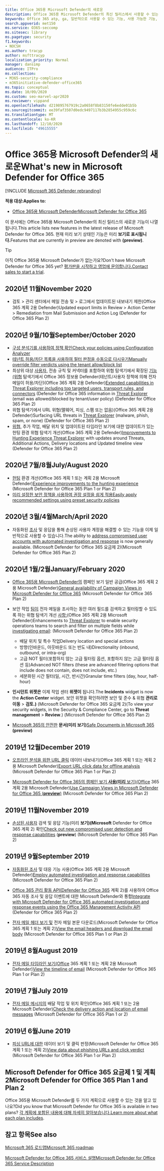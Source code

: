 ```yaml
---
title: Office 365용 Microsoft Defender의 새로운
description: Office 365용 Microsoft Defender의 최신 릴리스에서 사용할 수 있는 새로운 기능에 대해 자세히 알아보습니다.
keywords: Office 365 atp, ga, 일반적으로 사용할 수 있는 기능, 사용 가능한 기능, 새로운 기능의 새로운 기능
search.appverid: met150
ms.service: O365-seccomp
ms.sitesec: library
ms.pagetype: security
f1.keywords:
- NOCSH
ms.author: tracyp
author: msfttracyp
localization_priority: Normal
manager: dansimp
audience: ITPro
ms.collection:
- M365-security-compliance
- m365initiative-defender-office365
ms.topic: conceptual
ms.date: 10/09/2020
ms.custom: seo-marvel-apr2020
ms.reviewer: vippand
ms.openlocfilehash: d219895767919c2a0658f8b83150fe6edde01b5b
ms.sourcegitcommit: ee39faf3507d0edc9497117b3b2854955c959c6c
ms.translationtype: MT
ms.contentlocale: ko-KR
ms.lasthandoff: 12/10/2020
ms.locfileid: "49615555"
---
```

# <a name="whats-new-in-microsoft-defender-for-office-365"></a><span data-ttu-id="297c2-104">Office 365용 Microsoft Defender의 새로운</span><span class="sxs-lookup"><span data-stu-id="297c2-104">What's new in Microsoft Defender for Office 365</span></span>

[!INCLUDE [Microsoft 365 Defender rebranding](../includes/microsoft-defender-for-office.md)]


<span data-ttu-id="297c2-105">**적용 대상:**</span><span class="sxs-lookup"><span data-stu-id="297c2-105">**Applies to:**</span></span>

- [<span data-ttu-id="297c2-106">Office 365용 Microsoft Defender</span><span class="sxs-lookup"><span data-stu-id="297c2-106">Microsoft Defender for Office 365</span></span>](office-365-atp.md)

<span data-ttu-id="297c2-107">이 문서에는 Office 365용 Microsoft Defender의 최신 릴리스의 새로운 기능이 나열됩니다.</span><span class="sxs-lookup"><span data-stu-id="297c2-107">This article lists new features in the latest release of Microsoft Defender for Office 365.</span></span> <span data-ttu-id="297c2-108">현재 미리 보기 상태인 기능은 미리 **보기로 표시됩니다.**</span><span class="sxs-lookup"><span data-stu-id="297c2-108">Features that are currently in preview are denoted with **(preview)**.</span></span>

> [!TIP]
> <span data-ttu-id="297c2-109">아직 Office 365용 Microsoft Defender가 없는가요?</span><span class="sxs-lookup"><span data-stu-id="297c2-109">Don't have Microsoft Defender for Office 365 yet?</span></span> <span data-ttu-id="297c2-110">[평가판을 시작하고 영업에 문의합니다.](https://go.microsoft.com/fwlink/p/?LinkId=518644)</span><span class="sxs-lookup"><span data-stu-id="297c2-110">[Contact sales to start a trial](https://go.microsoft.com/fwlink/p/?LinkId=518644).</span></span>

## <a name="november-2020"></a><span data-ttu-id="297c2-111">2020년 11월</span><span class="sxs-lookup"><span data-stu-id="297c2-111">November 2020</span></span>

- <span data-ttu-id="297c2-112">검토 > 관리 센터에서 메일 전송 및 > 로그에서 업데이트된 내보내기 제한(Office 365 계획 2용 Defender)</span><span class="sxs-lookup"><span data-stu-id="297c2-112">Updated export limits in Review > Action Center > Remediation from Mail Submission and Action Log (Defender for Office 365 Plan 2)</span></span>

## <a name="septemberoctober-2020"></a><span data-ttu-id="297c2-113">2020년 9월/10월</span><span class="sxs-lookup"><span data-stu-id="297c2-113">September/October 2020</span></span>

- [<span data-ttu-id="297c2-114">구성 분석기를 사용하여 정책 확인</span><span class="sxs-lookup"><span data-stu-id="297c2-114">Check your policies using Configuration Analyzer</span></span>](configuration-analyzer-for-security-policies.md)
- [<span data-ttu-id="297c2-115">테넌트 허용/차단 목록을 사용하여 필터 판정을 수동으로 다시우기</span><span class="sxs-lookup"><span data-stu-id="297c2-115">Manually override filter verdicts using the tenant allow/block list</span></span>](tenant-allow-block-list.md)
- <span data-ttu-id="297c2-116">최상위 대상 [사용자,](threat-explorer.md#new-features-in-threat-explorer-and-real-time-detections) 전송 규칙 및 커넥터를 포함하여 위협 탐색기에서 확장된 [기능(위협](threat-explorer.md) 탐색기에서 Office 365 정보용 Defender(테넌트/사용자 정책에 의해 전자 메일이 허용/차단)(Office 365 계획 2용 Defender)</span><span class="sxs-lookup"><span data-stu-id="297c2-116">[Extended capabilities in Threat Explorer including top targeted users, transport rules, and connectors](threat-explorer.md#new-features-in-threat-explorer-and-real-time-detections) (Defender for Office 365 information in [Threat Explorer](threat-explorer.md) (email was allowed/blocked by tenant/user policy) (Defender for Office 365 Plan 2)</span></span>
- <span data-ttu-id="297c2-117">위협 탐색기에서 [](threat-explorer.md#threats-in-urls) URL 위협(맬웨어, 피싱, 스팸 또는 없음)(Office 365 계획 2용 Defender)</span><span class="sxs-lookup"><span data-stu-id="297c2-117">Surfacing URL threats in [Threat Explorer](threat-explorer.md#threats-in-urls) (malware, phish, spam, or none) (Defender for Office 365 Plan 2)</span></span>
- <span data-ttu-id="297c2-118">[위협,](threat-explorer.md#improvements-to-threat-hunting-experience-upcoming) 추가 작업, 배달 위치 및 업데이트된 타임라인 보기에 대한 업데이트가 있는 헌팅 환경 위협 탐색기 개선(Office 365 계획 2용 Defender)</span><span class="sxs-lookup"><span data-stu-id="297c2-118">[Improvements to Hunting Experience Threat Explorer](threat-explorer.md#improvements-to-threat-hunting-experience-upcoming) with updates around Threats, Additional Actions, Delivery locations and Updated timeline view (Defender for Office 365 Plan 2)</span></span>

## <a name="julyaugust-2020"></a><span data-ttu-id="297c2-119">2020년 7월/8월</span><span class="sxs-lookup"><span data-stu-id="297c2-119">July/August 2020</span></span>

- <span data-ttu-id="297c2-120">[헌팅](threat-explorer.md#experience-improvements-to-threat-explorer-and-real-time-detections) 환경 개선(Office 365 계획 1 또는 계획 2용 Microsoft Defender)</span><span class="sxs-lookup"><span data-stu-id="297c2-120">[Experience improvements to the hunting experience](threat-explorer.md#experience-improvements-to-threat-explorer-and-real-time-detections) (Microsoft Defender for Office 365 Plan 1 or Plan 2)</span></span>
- [<span data-ttu-id="297c2-121">미리 설정한 보안 정책을 사용하여 권장 설정을 쉽게 적용</span><span class="sxs-lookup"><span data-stu-id="297c2-121">Easily apply recommended settings using preset security policies</span></span>](preset-security-policies.md)

## <a name="marchapril-2020"></a><span data-ttu-id="297c2-122">2020년 3월/4월</span><span class="sxs-lookup"><span data-stu-id="297c2-122">March/April 2020</span></span>

- <span data-ttu-id="297c2-123">자동화된 [조사](address-compromised-users-quickly.md) 및 응답을 통해 손상된 사용자 계정을 해결할 수 있는 기능을 이제 일반적으로 사용할 수 있습니다.</span><span class="sxs-lookup"><span data-stu-id="297c2-123">The ability to [address compromised user accounts with automated investigation and response](address-compromised-users-quickly.md) is now generally available.</span></span> <span data-ttu-id="297c2-124">(Microsoft Defender for Office 365 요금제 2)</span><span class="sxs-lookup"><span data-stu-id="297c2-124">(Microsoft Defender for Office 365 Plan 2)</span></span>

## <a name="januaryfebruary-2020"></a><span data-ttu-id="297c2-125">2020년 1월/2월</span><span class="sxs-lookup"><span data-stu-id="297c2-125">January/February 2020</span></span>

- <span data-ttu-id="297c2-126">[Office 365용 Microsoft Defender의](campaigns.md) 캠페인 보기 일반 공급(Office 365 계획 2용 Microsoft Defender)</span><span class="sxs-lookup"><span data-stu-id="297c2-126">[General availability of Campaign Views in Microsoft Defender for Office 365](campaigns.md) (Microsoft Defender for Office 365 Plan 2)</span></span>
- <span data-ttu-id="297c2-127">보안 작업 [팀이](threat-explorer.md) 전자 메일을 조사하는 동안 여러 필드를 검색하고 필터링할 수 있도록 하는 위협 탐색기 개선 [사항:](investigate-malicious-email-that-was-delivered.md)(Office 365 계획 2용 Microsoft Defender)</span><span class="sxs-lookup"><span data-stu-id="297c2-127">Enhancements to [Threat Explorer](threat-explorer.md) to enable security operations teams to search and filter on multiple fields while [investigating email](investigate-malicious-email-that-was-delivered.md): (Microsoft Defender for Office 365 Plan 2)</span></span>
  - <span data-ttu-id="297c2-128">배달 위치 및 특수 작업</span><span class="sxs-lookup"><span data-stu-id="297c2-128">Delivery location and special actions</span></span>
  - <span data-ttu-id="297c2-129">방향(인바운드, 아웃바운드 또는 반도 내)</span><span class="sxs-lookup"><span data-stu-id="297c2-129">Directionality (inbound, outbound, or intra-org)</span></span>
  - <span data-ttu-id="297c2-130">고급 NOT 필터(포함하지 않는 고급 필터링 옵션, 포함하지 않는 고급 필터링 옵션 등)</span><span class="sxs-lookup"><span data-stu-id="297c2-130">Advanced NOT filters (these are advanced filtering options that include does not contain, does not include, etc.)</span></span>
  - <span data-ttu-id="297c2-131">세분화된 시간 필터(일, 시간, 반시간)</span><span class="sxs-lookup"><span data-stu-id="297c2-131">Granular time filters (day, hour, half-hour)</span></span>

- <span data-ttu-id="297c2-132">**인시던트 위젯은** 이제 작업 센터 **위젯이** 됩니다.</span><span class="sxs-lookup"><span data-stu-id="297c2-132">The **Incidents** widget is now the **Action Center** widget.</span></span> <span data-ttu-id="297c2-133">보안 위젯을 확인하려면 보안 및 준수 & 위협 **관리로 이동** \> **검토.)** (Microsoft Defender for Office 365 요금제 2)</span><span class="sxs-lookup"><span data-stu-id="297c2-133">(To view your security widgets, in the Security & Compliance Center, go to **Threat management** \> **Review**.) (Microsoft Defender for Office 365 Plan 2)</span></span>

- <span data-ttu-id="297c2-134">[Microsoft 365의 안전한](safe-docs.md) **문서(미리 보기)**</span><span class="sxs-lookup"><span data-stu-id="297c2-134">[Safe Documents in Microsoft 365](safe-docs.md) **(preview)**</span></span>

## <a name="december-2019"></a><span data-ttu-id="297c2-135">2019년 12월</span><span class="sxs-lookup"><span data-stu-id="297c2-135">December 2019</span></span>

- <span data-ttu-id="297c2-136">[오프라인 분석을 위한 URL 클릭](threat-explorer.md#new-features-in-threat-explorer-and-real-time-detections) 데이터 내보내기(Office 365 계획 1 또는 계획 2용 Microsoft Defender)</span><span class="sxs-lookup"><span data-stu-id="297c2-136">[Export URL click data for offline analysis](threat-explorer.md#new-features-in-threat-explorer-and-real-time-detections) (Microsoft Defender for Office 365 Plan 1 or Plan 2)</span></span>

- <span data-ttu-id="297c2-137">[Microsoft Defender for Office 365의 캠페인 보기 **사용(미리** 보기)(Office](campaigns.md) 365 계획 2용 Microsoft Defender)</span><span class="sxs-lookup"><span data-stu-id="297c2-137">[Use Campaign Views in Microsoft Defender for Office 365 (**preview**)](campaigns.md) (Microsoft Defender for Office 365 Plan 2)</span></span>

## <a name="november-2019"></a><span data-ttu-id="297c2-138">2019년 11월</span><span class="sxs-lookup"><span data-stu-id="297c2-138">November 2019</span></span>

- <span data-ttu-id="297c2-139">[손상된 사용자](address-compromised-users-quickly.md) 검색 및 응답 기능(미리 **보기)(Microsoft** Defender for Office 365 계획 2) 확인</span><span class="sxs-lookup"><span data-stu-id="297c2-139">[Check out new compromised user detection and response capabilities](address-compromised-users-quickly.md) (**preview**) (Microsoft Defender for Office 365 Plan 2)</span></span>

## <a name="september-2019"></a><span data-ttu-id="297c2-140">2019년 9월</span><span class="sxs-lookup"><span data-stu-id="297c2-140">September 2019</span></span>

- <span data-ttu-id="297c2-141">[자동화된 조사](automated-investigation-response-office.md) 및 대응 기능 사용(Office 365 계획 2용 Microsoft Defender)</span><span class="sxs-lookup"><span data-stu-id="297c2-141">[Employ automated investigation and response capabilities](automated-investigation-response-office.md) (Microsoft Defender for Office 365 Plan 2)</span></span>

- <span data-ttu-id="297c2-142">[Office 365 관리 활동 API(Defender for Office 365](https://docs.microsoft.com/office/office-365-management-api/office-365-management-activity-api-schema#office-365-advanced-threat-protection-and-threat-investigation-and-response-schema) 계획 2)를 사용하여 Office 365 자동 조사 및 응답 이벤트에 대한 Microsoft Defender와 통합</span><span class="sxs-lookup"><span data-stu-id="297c2-142">[Integrate with Microsoft Defender for Office 365 automated investigation and response events using the Office 365 Management Activity API](https://docs.microsoft.com/office/office-365-management-api/office-365-management-activity-api-schema#office-365-advanced-threat-protection-and-threat-investigation-and-response-schema) (Defender for Office 365 Plan 2)</span></span>

- <span data-ttu-id="297c2-143">[전자 메일 헤더 보기 및](investigate-malicious-email-that-was-delivered.md) 전자 메일 본문 다운로드(Microsoft Defender for Office 365 계획 1 또는 계획 2)</span><span class="sxs-lookup"><span data-stu-id="297c2-143">[View the email headers and download the email body](investigate-malicious-email-that-was-delivered.md) (Microsoft Defender for Office 365 Plan 1 or Plan 2)</span></span>

## <a name="august-2019"></a><span data-ttu-id="297c2-144">2019년 8월</span><span class="sxs-lookup"><span data-stu-id="297c2-144">August 2019</span></span>

- <span data-ttu-id="297c2-145">[전자 메일 타임라인 보기(Office](investigate-malicious-email-that-was-delivered.md#view-the-timeline-of-your-email) 365 계획 1 또는 계획 2용 Microsoft Defender)</span><span class="sxs-lookup"><span data-stu-id="297c2-145">[View the timeline of email](investigate-malicious-email-that-was-delivered.md#view-the-timeline-of-your-email) (Microsoft Defender for Office 365 Plan 1 or Plan 2)</span></span>

## <a name="july-2019"></a><span data-ttu-id="297c2-146">2019년 7월</span><span class="sxs-lookup"><span data-stu-id="297c2-146">July 2019</span></span>

- <span data-ttu-id="297c2-147">[전자 메일 메시지의](investigate-malicious-email-that-was-delivered.md#check-the-delivery-action-and-location) 배달 작업 및 위치 확인(Office 365 계획 1 또는 2용 Microsoft Defender)</span><span class="sxs-lookup"><span data-stu-id="297c2-147">[Check the delivery action and location of email messages](investigate-malicious-email-that-was-delivered.md#check-the-delivery-action-and-location) (Microsoft Defender for Office 365 Plan 1 or 2)</span></span>

## <a name="june-2019"></a><span data-ttu-id="297c2-148">2019년 6월</span><span class="sxs-lookup"><span data-stu-id="297c2-148">June 2019</span></span>

- <span data-ttu-id="297c2-149">[피싱 URL에 대한](threat-explorer.md#view-data-about-phishing-urls-and-click-verdict) 데이터 보기 및 클릭 판정(Microsoft Defender for Office 365 계획 1 또는 계획 2)</span><span class="sxs-lookup"><span data-stu-id="297c2-149">[View data about phishing URLs and click verdict](threat-explorer.md#view-data-about-phishing-urls-and-click-verdict) (Microsoft Defender for Office 365 Plan 1 or Plan 2)</span></span>

## <a name="microsoft-defender-for-office-365-plan-1-and-plan-2"></a><span data-ttu-id="297c2-150">Microsoft Defender for Office 365 요금제 1 및 계획 2</span><span class="sxs-lookup"><span data-stu-id="297c2-150">Microsoft Defender for Office 365 Plan 1 and Plan 2</span></span>

<span data-ttu-id="297c2-151">Office 365용 Microsoft Defender를 두 가지 계획으로 사용할 수 있는 것을 알고 있나요?</span><span class="sxs-lookup"><span data-stu-id="297c2-151">Did you know that Microsoft Defender for Office 365 is available in two plans?</span></span> <span data-ttu-id="297c2-152">[각 계획에 포함된 내용에 대해 자세히 알아보습니다.](office-365-atp.md#microsoft-defender-for-office-365-plan-1-and-plan-2)</span><span class="sxs-lookup"><span data-stu-id="297c2-152">[Learn more about what each plan includes](office-365-atp.md#microsoft-defender-for-office-365-plan-1-and-plan-2).</span></span>

## <a name="see-also"></a><span data-ttu-id="297c2-153">참고 항목</span><span class="sxs-lookup"><span data-stu-id="297c2-153">See also</span></span>

[<span data-ttu-id="297c2-154">Microsoft 365 로드맵</span><span class="sxs-lookup"><span data-stu-id="297c2-154">Microsoft 365 roadmap</span></span>](https://www.microsoft.com/microsoft-365/roadmap)

[<span data-ttu-id="297c2-155">Microsoft Defender for Office 365 서비스 설명</span><span class="sxs-lookup"><span data-stu-id="297c2-155">Microsoft Defender for Office 365 Service Description</span></span>](https://docs.microsoft.com/office365/servicedescriptions/office-365-advanced-threat-protection-service-description)
